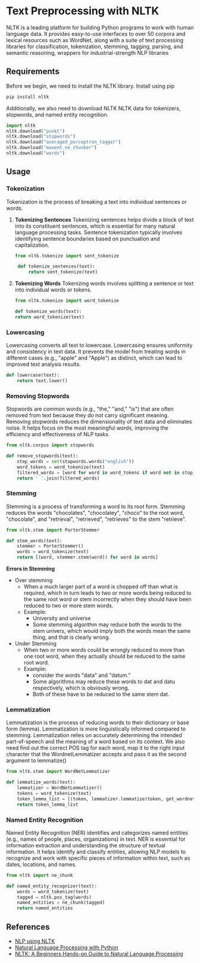 # Text Preprocessing with NLTK

NLTK is a leading platform for building Python programs to work with human language data. It provides easy-to-use interfaces to over 50 corpora and lexical resources such as WordNet, along with a suite of text processing libraries for classification, tokenization, stemming, tagging, parsing, and semantic reasoning, wrappers for industrial-strength NLP libraries

## Requirements

Before we begin, we need to install the NLTK library.
Install using pip

```bash
pip install nltk
```

Additionally, we also need to download NLTK NLTK data for tokenizers, stopwords, and named entity recognition.

```python
import nltk
nltk.download("punkt")
nltk.download("stopwords")
nltk.download("averaged_perceptron_tagger")
nltk.download("maxent_ne_chunker")
nltk.download("words")
```

## Usage

### Tokenization

Tokenization is the process of breaking a text into individual sentences or words.

1. **Tokenizing Sentences**
   Tokenizing sentences helps divide a block of text into its constituent sentences, which is essential for many natural language processing tasks. Sentence tokenization typically involves identifying sentence boundaries based on punctuation and capitalization.

   ```python
   from nltk.tokenize import sent_tokenize

    def tokenize_sentences(text):
        return sent_tokenize(text)
   ```

2. **Tokenizing Words**
   Tokenizing words involves splitting a sentence or text into individual words or tokens.

   ```python
   from nltk.tokenize import word_tokenize

   def tokenize_words(text):
   return word_tokenize(text)
   ```

### Lowercasing

Lowercasing converts all text to lowercase.
Lowercasing ensures uniformity and consistency in text data. It prevents the model from treating words in different cases (e.g., "apple" and "Apple") as distinct, which can lead to improved text analysis results.

```python
def lowercase(text):
    return text.lower()
```

### Removing Stopwords

Stopwords are common words (e.g., "the," "and," "is") that are often removed from text because they do not carry significant meaning.
Removing stopwords reduces the dimensionality of text data and eliminates noise. It helps focus on the most meaningful words, improving the efficiency and effectiveness of NLP tasks.

```python
from nltk.corpus import stopwords

def remove_stopwords(text):
    stop_words = set(stopwords.words("english"))
    word_tokens = word_tokenize(text)
    filtered_words = [word for word in word_tokens if word not in stop_words]
    return ' '.join(filtered_words)
```

### Stemming

Stemming is a process of transforming a word to its root form.
Stemming reduces the words "chocolates", "chocolatey", "choco" to the root word, "chocolate", and "retrieval", "retrieved", "retrieves" to the stem "retrieve".

```python
from nltk.stem import PorterStemmer

def stem_words(text):
    stemmer = PorterStemmer()
    words = word_tokenize(text)
    return [(word, stemmer.stem(word)) for word in words]

```

**Errors in Stemming**

- Over stemming
  - When a much larger part of a word is chopped off than what is required, which in turn leads to two or more words being reduced to the same root word or stem incorrectly when they should have been reduced to two or more stem words.
  - Example:
    - University and universe
    - Some stemming algorithm may reduce both the words to the stem univers, which would imply both the words mean the same thing, and that is clearly wrong.
- Under Stemming
  - When two or more words could be wrongly reduced to more than one root word, when they actually should be reduced to the same root word.
  - Example:
    - consider the words "data" and "datum."
    - Some algorithms may reduce these words to dat and datu respectively, which is obviously wrong.
    - Both of these have to be reduced to the same stem dat.

### Lemmatization

Lemmatization is the process of reducing words to their dictionary or base form (lemma). Lemmatization is more linguistically informed compared to stemming. Lemmatization relies on accurately determining the intended part-of-speech and the meaning of a word based on its context. We also need find out the correct POS tag for each word, map it to the right input character that the WordnetLemmatizer accepts and pass it as the second argument to lemmatize()

```python
from nltk.stem import WordNetLemmatizer

def lemmatize_words(text):
    lemmatizer = WordNetLemmatizer()
    tokens = word_tokenize(text)
    token_lemma_list = [(token, lemmatizer.lemmatize(token, get_wordnet_pos(token))) for token in tokens]
    return token_lemma_list

```

### Named Entity Recognition

Named Entity Recognition (NER) identifies and categorizes named entities (e.g., names of people, places, organizations) in text.
NER is essential for information extraction and understanding the structure of textual information. It helps identify and classify entities, allowing NLP models to recognize and work with specific pieces of information within text, such as dates, locations, and names.

```python
from nltk import ne_chunk

def named_entity_recognizer(text):
    words = word_tokenize(text)
    tagged = nltk.pos_tag(words)
    named_entities = ne_chunk(tagged)
    return named_entities
```

## References

- [NLP using NLTK](https://github.com/thapaliya123/nlp-using-nltk/tree/master)
- [Natural Language Processing with Python](https://www.nltk.org/book/)
- [NLTK: A Beginners Hands-on Guide to Natural Language Processing](https://www.analyticsvidhya.com/blog/2021/07/nltk-a-beginners-hands-on-guide-to-natural-language-processing/)
